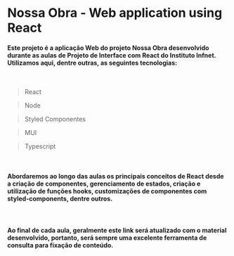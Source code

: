 # Nossa Obra - Web application using React

#### Este projeto é a aplicação Web do projeto Nossa Obra desenvolvido durante as aulas de **Projeto de Interface com React** do Instituto Infnet. Utilizamos aqui, dentre outras, as seguintes tecnologias:

<br>

> React

> Node

> Styled Componentes

> MUI

> Typescript

<br>

#### Abordaremos ao longo das aulas os principais conceitos de React desde a criação de componentes, gerenciamento de estados, criação e utilização de funções hooks, customizações de componentes com styled-components, dentre outros.

<br>

#### Ao final de cada aula, geralmente este link será atualizado com o material desenvolvido, portanto, será sempre uma excelente ferramenta de consulta para fixação de conteúdo.